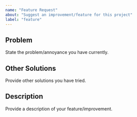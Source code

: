 ```yaml
---
name: "Feature Request"
about: "Suggest an improvement/feature for this project"
label: "feature"
---
```


<!--
SPDX-FileCopyrightText: 2024 Jason Pena <jasonpena@awkless.com>
SPDX-License-Identifier: CC-BY-SA-4.0
-->

## Problem

State the problem/annoyance you have currently.

## Other Solutions

Provide other solutions you have tried.

## Description

Provide a description of your feature/improvement.
